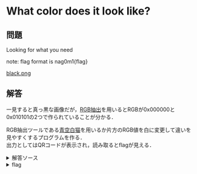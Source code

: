 # What color does it look like?

## 問題
Looking for what you need

note: flag format is nag0m1{flag}

[black.png](./chall/black.png)

## 解答
一見すると真っ黒な画像だが，[RGB抽出](https://www.peko-step.com/tool/getcolor.html)を用いるとRGBが0x000000と0x010101の2つで作られていることが分かる．

RGB抽出ツールである[青空白猫](https://digitaltravesia.jp/usamimihurricane/webhelp/_RESOURCE/MenuItem/another/anotherAoZoraSiroNeko.html)を用いるか片方のRGB値を白に変更して違いを見やすくするプログラムを作る．<br>
出力としてはQRコードが表示され，読み取るとflagが見える．

<details>
  <summary>解答ソース</summary>

  ~~~
  import cv2
  import numpy as np
  import matplotlib.pyplot as plt

  img = cv2.imread("black.png")
  img_array = np.asarray(img)

  for i in range(len(img_array)):
      for j in range(len(img_array[i])):
          if all(img_array[i][j] == np.array([1,1,1])):
              img_array[i][j] = np.array([0xff,0xff,0xff])

  cv2.imwrite("extract.jpg", img_array)
  ~~~
</details>

<details>
  <summary>flag</summary>

  > nag0m1{can_y0u_r3ad_qr}

</details>
